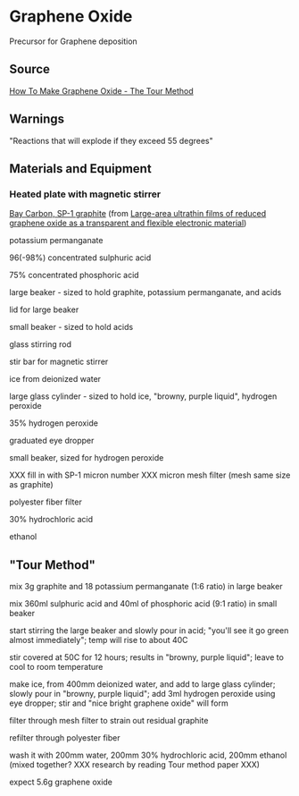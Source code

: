 # Graphene Oxide

Precursor for Graphene deposition

## Source

[How To Make Graphene Oxide - The Tour Method](https://youtu.be/c17ePPuEaAk)

## Warnings

"Reactions that will explode if they exceed 55 degrees"

## Materials and Equipment

### Heated plate with magnetic stirrer

[Bay Carbon, SP-1 graphite](https://www.baycarbon.com/SP1Summary.htm) (from [Large-area ultrathin films of reduced graphene oxide as a transparent and flexible electronic material](https://www.nature.com/articles/nnano.2008.83))

potassium permanganate

96(-98%) concentrated sulphuric acid

75% concentrated phosphoric acid

large beaker - sized to hold graphite, potassium permanganate, and acids

lid for large beaker

small beaker - sized to hold acids

glass stirring rod

stir bar for magnetic stirrer

ice from deionized water

large glass cylinder - sized to hold ice, "browny, purple liquid", hydrogen peroxide

35% hydrogen peroxide

graduated eye dropper

small beaker, sized for hydrogen peroxide

XXX fill in with SP-1 micron number XXX micron mesh filter (mesh same size as graphite)

polyester fiber filter

30% hydrochloric acid

ethanol

## "Tour Method"

mix 3g graphite and 18 potassium permanganate (1:6 ratio) in large beaker

mix 360ml sulphuric acid and 40ml of phosphoric acid (9:1 ratio) in small beaker

start stirring the large beaker and slowly pour in acid; "you'll see it go green almost immediately"; temp will rise to about 40C

stir covered at 50C for 12 hours; results in "browny, purple liquid"; leave to cool to room temperature

make ice, from 400mm deionized water, and add to large glass cylinder; slowly pour in "browny, purple liquid"; add 3ml hydrogen peroxide using eye dropper; stir and "nice bright graphene oxide" will form

filter through mesh filter to strain out residual graphite

refilter through polyester fiber

wash it with 200mm water, 200mm 30% hydrochloric acid, 200mm ethanol (mixed together? XXX research by reading Tour method paper XXX)

expect 5.6g graphene oxide
